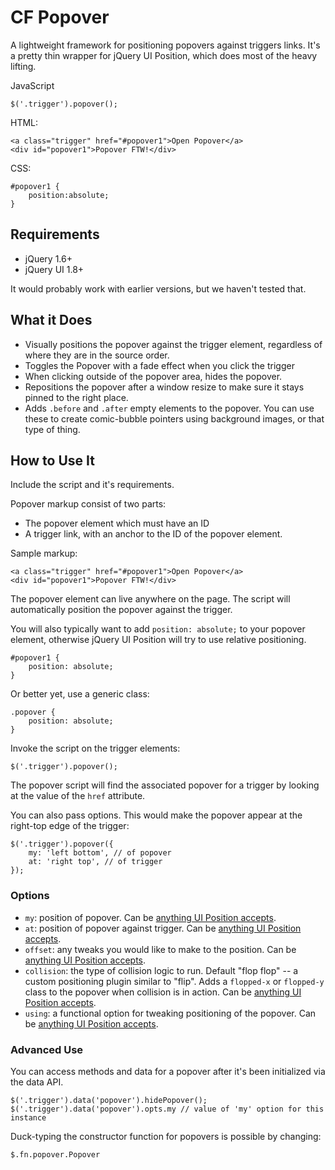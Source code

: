 # CF Popover

A lightweight framework for positioning popovers against triggers links. It's a pretty thin wrapper for jQuery UI Position, which does most of the heavy lifting.

JavaScript

	$('.trigger').popover();

HTML:

	<a class="trigger" href="#popover1">Open Popover</a>
	<div id="popover1">Popover FTW!</div>

CSS:

	#popover1 {
		position:absolute;
	}

## Requirements

- jQuery 1.6+
- jQuery UI 1.8+

It would probably work with earlier versions, but we haven't tested that.

## What it Does

- Visually positions the popover against the trigger element, regardless of where they are in the source order.
- Toggles the Popover with a fade effect when you click the trigger
- When clicking outside of the popover area, hides the popover.
- Repositions the popover after a window resize to make sure it stays pinned to the right place.
- Adds `.before` and `.after` empty elements to the popover. You can use these to create comic-bubble pointers using background images, or that type of thing.

## How to Use It

Include the script and it's requirements.

Popover markup consist of two parts:

- The popover element which must have an ID
- A trigger link, with an anchor to the ID of the popover element.

Sample markup:

	<a class="trigger" href="#popover1">Open Popover</a>
	<div id="popover1">Popover FTW!</div>

The popover element can live anywhere on the page. The script will automatically position the popover against the trigger.

You will also typically want to add `position: absolute;` to your popover element, otherwise jQuery UI Position will try to use relative positioning.

	#popover1 {
		position: absolute;
	}

Or better yet, use a generic class:

	.popover {
		position: absolute;
	}

Invoke the script on the trigger elements:

	$('.trigger').popover();

The popover script will find the associated popover for a trigger by looking at the value of the `href` attribute.

You can also pass options. This would make the popover appear at the right-top edge of the trigger:

	$('.trigger').popover({
		my: 'left bottom', // of popover
		at: 'right top', // of trigger
	});

### Options

- `my`: position of popover. Can be [anything UI Position accepts](http://jqueryui.com/demos/position/).
- `at`: position of popover against trigger. Can be [anything UI Position accepts](http://jqueryui.com/demos/position/).
- `offset`: any tweaks you would like to make to the position. Can be [anything UI Position accepts](http://jqueryui.com/demos/position/).
- `collision`: the type of collision logic to run. Default "flop flop" -- a custom positioning plugin similar to "flip". Adds a `flopped-x` or `flopped-y` class to the popover when collision is in action. Can be [anything UI Position accepts](http://jqueryui.com/demos/position/).
- `using`: a functional option for tweaking positioning of the popover. Can be [anything UI Position accepts](http://jqueryui.com/demos/position/).

### Advanced Use

You can access methods and data for a popover after it's been initialized via the data API.

	$('.trigger').data('popover').hidePopover();
	$('.trigger').data('popover').opts.my // value of 'my' option for this instance

Duck-typing the constructor function for popovers is possible by changing:

	$.fn.popover.Popover